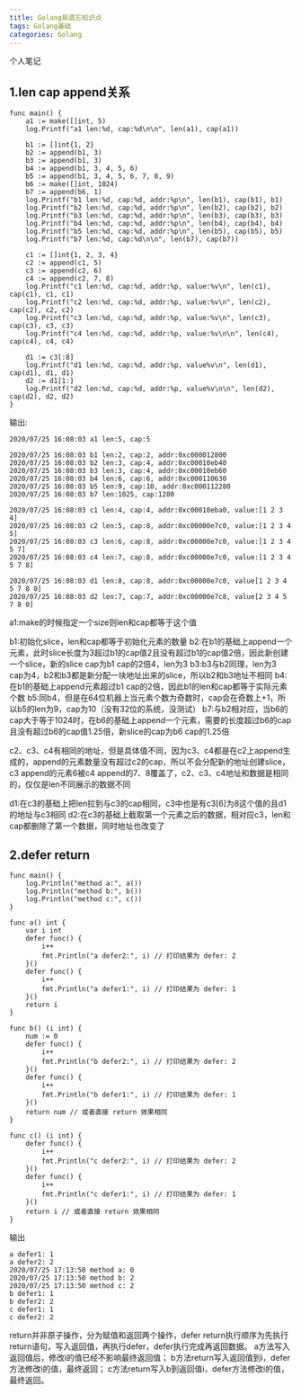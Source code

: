 ```yaml
---
title: Golang易遗忘知识点
tags: Golang基础
categories: Golang
---
```


个人笔记
## 1.len cap append关系
``` code
func main() {
	a1 := make([]int, 5)
	log.Printf("a1 len:%d, cap:%d\n\n", len(a1), cap(a1))

	b1 := []int{1, 2}
	b2 := append(b1, 3)
	b3 := append(b1, 3)
	b4 := append(b1, 3, 4, 5, 6)
	b5 := append(b1, 3, 4, 5, 6, 7, 8, 9)
	b6 := make([]int, 1024)
	b7 := append(b6, 1)
	log.Printf("b1 len:%d, cap:%d, addr:%p\n", len(b1), cap(b1), b1)
	log.Printf("b2 len:%d, cap:%d, addr:%p\n", len(b2), cap(b2), b2)
	log.Printf("b3 len:%d, cap:%d, addr:%p\n", len(b3), cap(b3), b3)
	log.Printf("b4 len:%d, cap:%d, addr:%p\n", len(b4), cap(b4), b4)
	log.Printf("b5 len:%d, cap:%d, addr:%p\n", len(b5), cap(b5), b5)
	log.Printf("b7 len:%d, cap:%d\n\n", len(b7), cap(b7))

	c1 := []int{1, 2, 3, 4}
	c2 := append(c1, 5)
	c3 := append(c2, 6)
	c4 := append(c2, 7, 8)
	log.Printf("c1 len:%d, cap:%d, addr:%p, value:%v\n", len(c1), cap(c1), c1, c1)
	log.Printf("c2 len:%d, cap:%d, addr:%p, value:%v\n", len(c2), cap(c2), c2, c2)
	log.Printf("c3 len:%d, cap:%d, addr:%p, value:%v\n", len(c3), cap(c3), c3, c3)
	log.Printf("c4 len:%d, cap:%d, addr:%p, value:%v\n\n", len(c4), cap(c4), c4, c4)

	d1 := c3[:8]
	log.Printf("d1 len:%d, cap:%d, addr:%p, value%v\n", len(d1), cap(d1), d1, d1)
	d2 := d1[1:]
	log.Printf("d2 len:%d, cap:%d, addr:%p, value%v\n\n", len(d2), cap(d2), d2, d2)
}
```
输出:
``` output
2020/07/25 16:08:03 a1 len:5, cap:5

2020/07/25 16:08:03 b1 len:2, cap:2, addr:0xc000012800
2020/07/25 16:08:03 b2 len:3, cap:4, addr:0xc00010eb40
2020/07/25 16:08:03 b3 len:3, cap:4, addr:0xc00010eb60
2020/07/25 16:08:03 b4 len:6, cap:6, addr:0xc000110630
2020/07/25 16:08:03 b5 len:9, cap:10, addr:0xc000112280
2020/07/25 16:08:03 b7 len:1025, cap:1280

2020/07/25 16:08:03 c1 len:4, cap:4, addr:0xc00010eba0, value:[1 2 3 4]
2020/07/25 16:08:03 c2 len:5, cap:8, addr:0xc00000e7c0, value:[1 2 3 4 5]
2020/07/25 16:08:03 c3 len:6, cap:8, addr:0xc00000e7c0, value:[1 2 3 4 5 7]
2020/07/25 16:08:03 c4 len:7, cap:8, addr:0xc00000e7c0, value:[1 2 3 4 5 7 8]

2020/07/25 16:08:03 d1 len:8, cap:8, addr:0xc00000e7c0, value[1 2 3 4 5 7 8 0]
2020/07/25 16:08:03 d2 len:7, cap:7, addr:0xc00000e7c8, value[2 3 4 5 7 8 0]
```
a1:make的时候指定一个size则len和cap都等于这个值

b1:初始化slice，len和cap都等于初始化元素的数量
b2:在b1的基础上append一个元素，此时slice长度为3超过b1的cap值2且没有超过b1的cap值2倍，因此新创建一个slice，新的slice cap为b1 cap的2倍4，len为3
b3:b3与b2同理，len为3 cap为4，b2和b3都是新分配一块地址出来的slice，所以b2和b3地址不相同
b4:在b1的基础上append元素超过b1 cap的2倍，因此b1的len和cap都等于实际元素个数
b5:同b4，但是在64位机器上当元素个数为奇数时，cap会在奇数上+1，所以b5的len为9，cap为10（没有32位的系统，没测试）
b7:与b2相对应，当b6的cap大于等于1024时，在b6的基础上append一个元素，需要的长度超过b6的cap且没有超过b6的cap值1.25倍，新slice的cap为b6 cap的1.25倍

c2、c3、c4有相同的地址，但是具体值不同，因为c3、c4都是在c2上append生成的，append的元素数量没有超过c2的cap，所以不会分配新的地址创建slice，c3 append的元素6被c4 append的7、8覆盖了，c2、c3、c4地址和数据是相同的，仅仅是len不同展示的数据不同

d1:在c3的基础上把len拉到与c3的cap相同，c3中也是有c3[6]为8这个值的且d1的地址与c3相同
d2:在c3的基础上截取第一个元素之后的数据，相对应c3，len和cap都删除了第一个数据，同时地址也改变了

## 2.defer return
``` code
func main() {
	log.Println("method a:", a())
	log.Println("method b:", b())
	log.Println("method c:", c())
}

func a() int {
	var i int
	defer func() {
		i++
		fmt.Println("a defer2:", i) // 打印结果为 defer: 2
	}()
	defer func() {
		i++
		fmt.Println("a defer1:", i) // 打印结果为 defer: 1
	}()
	return i
}

func b() (i int) {
	num := 0
	defer func() {
		i++
		fmt.Println("b defer2:", i) // 打印结果为 defer: 2
	}()
	defer func() {
		i++
		fmt.Println("b defer1:", i) // 打印结果为 defer: 1
	}()
	return num // 或者直接 return 效果相同
}

func c() (i int) {
	defer func() {
		i++
		fmt.Println("c defer2:", i) // 打印结果为 defer: 2
	}()
	defer func() {
		i++
		fmt.Println("c defer1:", i) // 打印结果为 defer: 1
	}()
	return i // 或者直接 return 效果相同
}
```
输出
``` output
a defer1: 1
a defer2: 2
2020/07/25 17:13:50 method a: 0
2020/07/25 17:13:50 method b: 2
2020/07/25 17:13:50 method c: 2
b defer1: 1
b defer2: 2
c defer1: 1
c defer2: 2
```
return并非原子操作，分为赋值和返回两个操作，defer return执行顺序为先执行return语句，写入返回值，再执行defer，defer执行完成再返回数据。
a方法写入返回值后，修改i的值已经不影响最终返回值；
b方法return写入返回值到i，defer方法修改i的值，最终返回；
c方法return写入b到返回值i，defer方法修改i的值，最终返回。